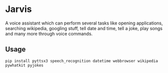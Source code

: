 # Jarvis
A voice assistant which can perform several tasks like opening applications, searching wikipedia, googling stuff, tell date and time, tell a joke, play songs and many more through voice commands.

## Usage
```
pip install pyttsx3 speech_recognition datetime webbrowser wikipedia pywhatkit pyjokes

```
